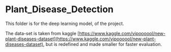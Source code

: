 # Plant_Disease_Detection

This folder is for the deep learning model, of the project. 

The data-set is taken from kaggle [https://www.kaggle.com/vipoooool/new-plant-diseases-dataset](https://www.kaggle.com/vipoooool/new-plant-diseases-dataset), but is redefined and made smaller for faster evaluation.   
